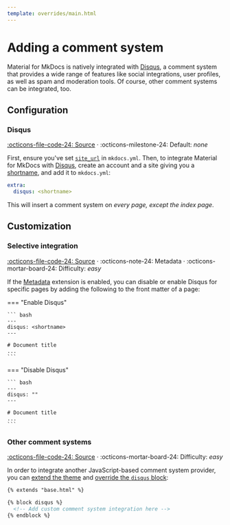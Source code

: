 ```yaml
---
template: overrides/main.html
---
```


# Adding a comment system

Material for MkDocs is natively integrated with [Disqus][1], a comment system
that provides a wide range of features like social integrations, user profiles,
as well as spam and moderation tools. Of course, other comment systems can be 
integrated, too.

  [1]: https://disqus.com/

## Configuration

### Disqus

[:octicons-file-code-24: Source][2] ·
:octicons-milestone-24: Default: _none_

First, ensure you've set [`site_url`][3] in `mkdocs.yml`. Then, to integrate
Material for MkDocs with [Disqus][1], create an account and a site giving you a
[shortname][4], and add it to `mkdocs.yml`:

``` yaml
extra:
  disqus: <shortname>
```

This will insert a comment system on _every page, except the index page_.

  [2]: https://github.com/squidfunk/mkdocs-material/blob/master/src/partials/integrations/disqus.html
  [3]: https://www.mkdocs.org/user-guide/configuration/#site_url
  [4]: https://help.disqus.com/en/articles/1717111-what-s-a-shortname

## Customization

### Selective integration

[:octicons-file-code-24: Source][2] ·
:octicons-note-24: Metadata ·
:octicons-mortar-board-24: Difficulty: _easy_

If the [Metadata][5] extension is enabled, you can disable or enable Disqus for
specific pages by adding the following to the front matter of a page:

=== "Enable Disqus"

    ``` bash
    ---
    disqus: <shortname>
    ---

    # Document title
    ...
    ```

=== "Disable Disqus"

    ``` bash
    ---
    disqus: ""
    ---

    # Document title
    ...
    ```

  [5]: ../../reference/meta-tags/#metadata

### Other comment systems

[:octicons-file-code-24: Source][6] ·
:octicons-mortar-board-24: Difficulty: _easy_

In order to integrate another JavaScript-based comment system provider, you can
[extend the theme][7] and [override the `disqus` block][8]:

``` html
{% extends "base.html" %}

{% block disqus %}
  <!-- Add custom comment system integration here -->
{% endblock %}
```

  [6]: https://github.com/squidfunk/mkdocs-material/blob/master/src/base.html
  [7]: ../customization.md#extending-the-theme
  [8]: ../customization.md#overriding-blocks-recommended
